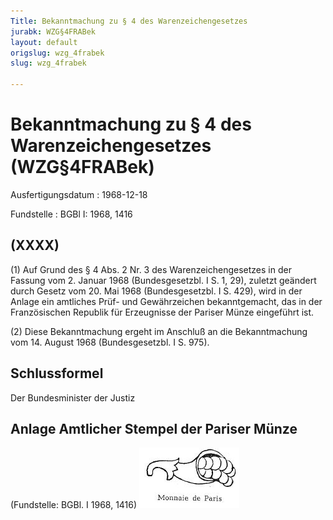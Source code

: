 ```yaml
---
Title: Bekanntmachung zu § 4 des Warenzeichengesetzes
jurabk: WZG§4FRABek
layout: default
origslug: wzg_4frabek
slug: wzg_4frabek

---
```


# Bekanntmachung zu § 4 des Warenzeichengesetzes (WZG§4FRABek)

Ausfertigungsdatum
:   1968-12-18

Fundstelle
:   BGBl I: 1968, 1416



## (XXXX)

(1) Auf Grund des § 4 Abs. 2 Nr. 3 des Warenzeichengesetzes in der
Fassung vom 2. Januar 1968 (Bundesgesetzbl. I S. 1, 29), zuletzt
geändert durch Gesetz vom 20. Mai 1968 (Bundesgesetzbl. I S. 429),
wird in der Anlage ein amtliches Prüf- und Gewährzeichen
bekanntgemacht, das in der Französischen Republik für Erzeugnisse der
Pariser Münze eingeführt ist.

(2) Diese Bekanntmachung ergeht im Anschluß an die Bekanntmachung vom
14\. August 1968 (Bundesgesetzbl. I S. 975).


## Schlussformel

Der Bundesminister der Justiz


## Anlage Amtlicher Stempel der Pariser Münze

(Fundstelle: BGBl. I 1968, 1416)
![bgbl1_1968_j1416_0010.jpg](bgbl1_1968_j1416_0010.jpg)
